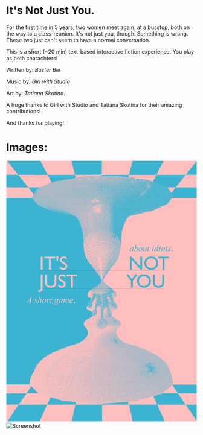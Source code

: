 # It's Not Just You.

For the first time in 5 years, two women meet again, at a busstop, both on the way to a class-reunion. It's not just you, though: Something is wrong. These two just can't seem to have a normal conversation. 

This is a short (~20 min) text-based interactive fiction experience. You play as both charachters! 

Written by: *Buster Bie* 

Music by: *Girl with Studio*

Art by: *Tatiana Skutina*.

A huge thanks to Girl with Studio and Tatiana Skutina for their amazing contributions!

And thanks for playing! 

# Images:
![Poster](R/Cover.png)
![Screenshot](screenshot.png)
